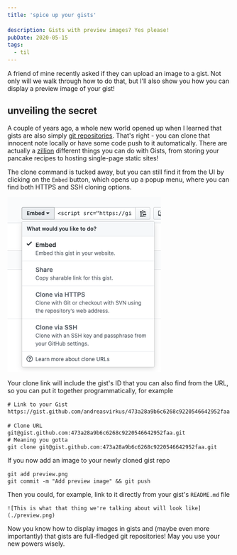 ```yaml
---
title: 'spice up your gists'

description: Gists with preview images? Yes please!
pubDate: 2020-05-15
tags:
  - til
---
```


A friend of mine recently asked if they can upload an image to a gist.
Not only will we walk through how to do that, but I'll also show you
how you can display a preview image of your gist!

## unveiling the secret

A couple of years ago, a whole new world opened up when I learned that gists are
also simply [git repositories](https://help.github.com/en/enterprise/2.13/user/articles/about-gists).
That's right - you can clone that innocent note
locally or have some code push to it automatically. There are actually a
[zillion](https://www.labnol.org/internet/github-gist-tutorial/28499/)
different things you can do with Gists, from storing your pancake recipes to hosting single-page static sites!

The clone command is tucked away, but you can still find it from the UI by
clicking on the `Embed` button, which opens up a popup menu, where you can
find both HTTPS and SSH cloning options.

![Embed's popup menu in GitHub](./menu.png)

Your clone link will include the gist's ID that you can also find from the URL, so you can put it together programmatically, for example

```
# Link to your Gist
https://gist.github.com/andreasvirkus/473a28a9b6c6268c9220546642952faa

# Clone URL
git@gist.github.com:473a28a9b6c6268c9220546642952faa.git
# Meaning you gotta
git clone git@gist.github.com:473a28a9b6c6268c9220546642952faa.git
```

If you now add an image to your newly cloned gist repo

```
git add preview.png
git commit -m "Add preview image" && git push
```

Then you could, for example, link to it directly from your gist's `README.md` file

```
![This is what that thing we're talking about will look like](./preview.png)
```

Now you know how to display images in gists and (maybe even more importantly) that
gists are full-fledged git repositories! May you use your new powers wisely.

